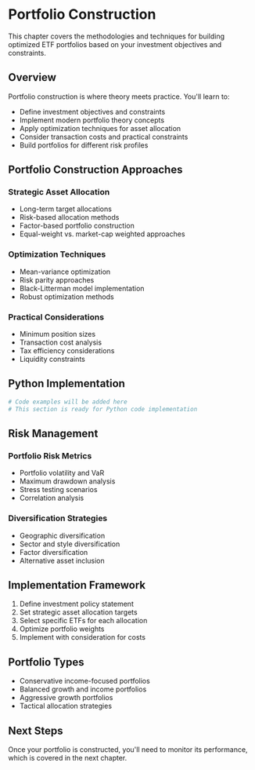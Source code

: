 # Portfolio Construction

This chapter covers the methodologies and techniques for building optimized ETF portfolios based on your investment objectives and constraints.

## Overview

Portfolio construction is where theory meets practice. You'll learn to:

- Define investment objectives and constraints
- Implement modern portfolio theory concepts
- Apply optimization techniques for asset allocation
- Consider transaction costs and practical constraints
- Build portfolios for different risk profiles

## Portfolio Construction Approaches

### Strategic Asset Allocation
- Long-term target allocations
- Risk-based allocation methods
- Factor-based portfolio construction
- Equal-weight vs. market-cap weighted approaches

### Optimization Techniques
- Mean-variance optimization
- Risk parity approaches
- Black-Litterman model implementation
- Robust optimization methods

### Practical Considerations
- Minimum position sizes
- Transaction cost analysis
- Tax efficiency considerations
- Liquidity constraints

## Python Implementation

```python
# Code examples will be added here
# This section is ready for Python code implementation
```

## Risk Management

### Portfolio Risk Metrics
- Portfolio volatility and VaR
- Maximum drawdown analysis
- Stress testing scenarios
- Correlation analysis

### Diversification Strategies
- Geographic diversification
- Sector and style diversification
- Factor diversification
- Alternative asset inclusion

## Implementation Framework

1. Define investment policy statement
2. Set strategic asset allocation targets
3. Select specific ETFs for each allocation
4. Optimize portfolio weights
5. Implement with consideration for costs

## Portfolio Types

- Conservative income-focused portfolios
- Balanced growth and income portfolios
- Aggressive growth portfolios
- Tactical allocation strategies

## Next Steps

Once your portfolio is constructed, you'll need to monitor its performance, which is covered in the next chapter.
